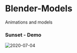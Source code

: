 # Blender-Models
Animations and models

### Sunset - Demo
![2020-07-04](https://user-images.githubusercontent.com/57519879/86505908-bf221b80-bde7-11ea-8f4c-f951f411fc79.png)
